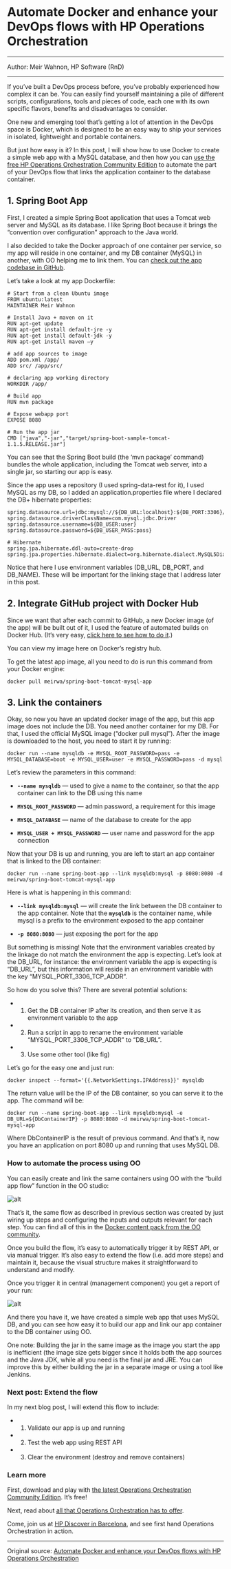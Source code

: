 # Automate Docker and enhance your DevOps flows with HP Operations Orchestration

---

Author: Meir Wahnon, HP Software (RnD)

---

If you’ve built a DevOps process before, you’ve probably experienced how complex it can be. You can easily find yourself maintaining a pile of different scripts, configurations, tools and pieces of code, each one with its own specific flavors, benefits and disadvantages to consider.
 
One new and emerging tool that’s getting a lot of attention in the DevOps space is Docker, which is designed to be an easy way to ship your services in isolated, lightweight and portable containers.
 
But just how easy is it? In this post, I will show how to use Docker to create a simple web app with a MySQL database, and then how you can [use the free HP Operations Orchestration Community Edition](http://hpsw.co/Rm3b9L5) to automate the part of your DevOps flow that links the application container to the database container.
 
## 1. Spring Boot App

First, I created a simple Spring Boot application that uses a Tomcat web server and MySQL as its database. I like Spring Boot because it brings the “convention over configuration” approach to the Java world.
 
I also decided to take the Docker approach of one container per service, so my app will reside in one container, and my DB container (MySQL) in another, with OO helping me to link them. You can [check out the app codebase in GitHub](https://github.com/meirwa/spring-boot-tomcat-mysql-app).
 
Let’s take a look at my app Dockerfile:

```  
# Start from a clean Ubuntu image
FROM ubuntu:latest
MAINTAINER Meir Wahnon
 
# Install Java + maven on it
RUN apt-get update
RUN apt-get install default-jre -y
RUN apt-get install default-jdk -y
RUN apt-get install maven –y
 
# add app sources to image
ADD pom.xml /app/
ADD src/ /app/src/
 
# declaring app working directory
WORKDIR /app/
 
# Build app
RUN mvn package
 
# Expose webapp port
EXPOSE 8080
 
# Run the app jar
CMD ["java","-jar","target/spring-boot-sample-tomcat-1.1.5.RELEASE.jar"]
```
  
You can see that the Spring Boot build (the ‘mvn package’ command) bundles the whole application, including the Tomcat web server, into a single jar, so starting our app is easy.
 
Since the app uses a repository (I used spring-data-rest for it), I used MySQL as my DB, so I added an application.properties file where I declared the DB+ hibernate properties: 

``` 
spring.datasource.url=jdbc:mysql://${DB_URL:localhost}:${DB_PORT:3306}/${DB_NAME:boot}
spring.datasource.driverClassName=com.mysql.jdbc.Driver
spring.datasource.username=${DB_USER:user}
spring.datasource.password=${DB_USER_PASS:pass}
 
# Hibernate
spring.jpa.hibernate.ddl-auto=create-drop
spring.jpa.properties.hibernate.dialect=org.hibernate.dialect.MySQL5Dialect
```
  
Notice that here I use environment variables (DB_URL, DB_PORT, and DB_NAME). These will be important for the linking stage that I address later in this post.
 
## 2.   Integrate GitHub project with Docker Hub
 
Since we want that after each commit to GitHub, a new Docker image (of the app) will be built out of it, I used the feature of automated builds on Docker Hub. (It’s very easy, [click here to see how to do it](http://docs.docker.com/docker-hub/builds/#setting-up-automated-builds-with-github).)
 
You can view my image here on Docker’s registry hub.
 
To get the latest app image, all you need to do is run this command from your Docker engine:  

``` 
docker pull meirwa/spring-boot-tomcat-mysql-app
```

   
## 3.   Link the containers
 
Okay, so now you have an updated docker image of the app, but this app image does not include the DB. You need another container for my DB. For that, I used the official MySQL image (“docker pull mysql”).
After the image is downloaded to the host, you need to start it by running:  

``` 
docker run --name mysqldb -e MYSQL_ROOT_PASSWORD=pass -e MYSQL_DATABASE=boot -e MYSQL_USER=user -e MYSQL_PASSWORD=pass -d mysql
```
  
Let’s review the parameters in this command:
  
- **`--name mysqldb`** — used to give a name to the container, so that the app container can link to the DB using this name
 
- **`MYSQL_ROOT_PASSWORD`** — admin password, a requirement for this image
 
- **`MYSQL_DATABASE`** — name of the database to create for the app
 
- **`MYSQL_USER + MYSQL_PASSWORD`** — user name and password for the app connection
 
Now that your DB is up and running, you are left to start an app container that is linked to the DB container:

``` 
docker run --name spring-boot-app --link mysqldb:mysql -p 8080:8080 -d meirwa/spring-boot-tomcat-mysql-app
```
 
Here is what is happening in this command:
 
- **`--link mysqldb:mysql`** — will create the link between the DB container to the app container. Note that the **`mysqldb`** is the container name, while mysql is a prefix to the environment exposed to the app container
 
- **`-p 8080:8080`** — just exposing the port for the app
 
But something is missing! Note that the environment variables created by the linkage do not match the environment the app is expecting. Let’s look at the DB_URL, for instance: the environment variable the app is expecting is “DB_URL”, but this information will reside in an environment variable with the key “MYSQL_PORT_3306_TCP_ADDR”. 
 
So how do you solve this? There are several potential solutions:
 
- 1. Get the DB container IP after its creation, and then serve it as environment variable to the app
- 2. Run a script in app to rename the environment variable “MYSQL_PORT_3306_TCP_ADDR” to “DB_URL”.
- 3. Use some other tool (like fig)
  
Let’s go for the easy one and just run: 

``` 
docker inspect --format='{{.NetworkSettings.IPAddress}}' mysqldb
```
 
The return value will be the IP of the DB container, so you can serve it to the app. The command will be:

``` 
docker run --name spring-boot-app --link mysqldb:mysql -e DB_URL=${DbContainerIP} -p 8080:8080 -d meirwa/spring-boot-tomcat-mysql-app
```
  
Where DbContainerIP is the result of previous command.
And that’s it, now you have an application on port 8080 up and running that uses MySQL DB.
 
### How to automate the process using OO

You can easily create and link the same containers using OO with the “build app flow” function in the OO studio:
 
 
![alt](http://resource.docker.cn/meir-1.png)
 
That’s it, the same flow as described in previous section was created by just wiring up steps and configuring the inputs and outputs relevant for each step. You can find all of this in the [Docker content pack from the OO community](https://hpln.hp.com/contentoffering/community-devops).
 
Once you build the flow, it’s easy to automatically trigger it by REST API, or via manual trigger. It’s also easy to extend the flow (i.e. add more steps) and maintain it, because the visual structure makes it straightforward to understand and modify.
 
Once you trigger it in central (management component) you get a report of your run:
 
![alt](http://resource.docker.cn/meir-2.png)
 
And there you have it, we have created a simple web app that uses MySQL DB, and you can see how easy it to build our app and link our app container to the DB container using OO.
 
One note: Building the jar in the same image as the image you start the app is inefficient (the image size gets bigger since it holds both the app sources and the Java JDK, while all you need is the final jar and JRE. You can improve this by either building the jar in a separate image or using a tool like Jenkins.
 
### Next post: Extend the flow

In my next blog post, I will extend this flow to include:

- 1. Validate our app is up and running
- 2. Test the web app using REST API
- 3. Clear the environment (destroy and remove containers)
 
### Learn more

First, download and play with [the latest Operations Orchestration Community Edition](http://hpsw.co/Rm3b9L5). It’s free!

Next, read about [all that Operations Orchestration has to offer](http://hpsw.co/Sq3p4PZ).

Come, join us at [HP Discover in Barcelona](http://h30614.www3.hp.com/Discover), and see first hand Operations Orchestration in action.

---

Original source: [Automate Docker and enhance your DevOps flows with HP Operations Orchestration](http://h30499.www3.hp.com/t5/Grounded-in-the-Cloud/Automate-Docker-and-enhance-your-DevOps-flows-with-HP-Operations/ba-p/6672688#.VG75rFeUdlb)